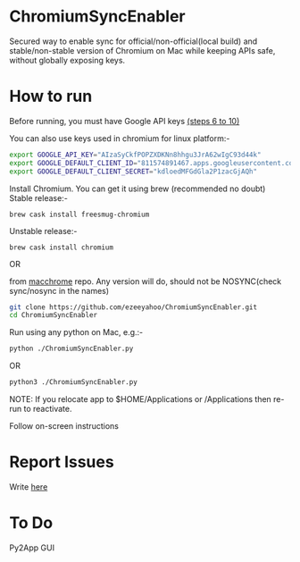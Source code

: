 # ChromiumSyncEnabler
Secured way to enable sync for official/non-official(local build) and stable/non-stable version of Chromium on Mac while keeping APIs safe, without globally exposing keys.

# How to run

Before running, you must have Google API keys [(steps 6 to 10)](https://gist.github.com/ezeeyahoo/dc4bdd250c6c6468959e107ddaef53f4)

You can also use keys used in chromium for linux platform:-
```bash
export GOOGLE_API_KEY="AIzaSyCkfPOPZXDKNn8hhgu3JrA62wIgC93d44k"
export GOOGLE_DEFAULT_CLIENT_ID="811574891467.apps.googleusercontent.com"
export GOOGLE_DEFAULT_CLIENT_SECRET="kdloedMFGdGla2P1zacGjAQh"
```

Install Chromium. 
You can get it using brew (recommended no doubt)
Stable release:-
```
brew cask install freesmug-chromium
```
Unstable release:-
```
brew cask install chromium
```

OR

from [macchrome](https://github.com/macchrome/) repo. Any version will do, should not be NOSYNC(check sync/nosync in the names)

```bash
git clone https://github.com/ezeeyahoo/ChromiumSyncEnabler.git
cd ChromiumSyncEnabler
```

Run using any python on Mac, e.g.:-
```bash
python ./ChromiumSyncEnabler.py
```
OR
```bash
python3 ./ChromiumSyncEnabler.py
```

NOTE: If you relocate app to $HOME/Applications or /Applications then re-run to reactivate.

Follow on-screen instructions

# Report Issues
Write [here](https://github.com/ezeeyahoo/ChromiumSyncEnabler/issues)

# To Do
Py2App
GUI
